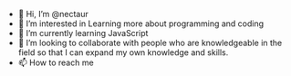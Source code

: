 - 👋 Hi, I’m @nectaur
- 👀 I’m interested in Learning more about programming and coding
- 🌱 I’m currently learning JavaScript
- 💞️ I’m looking to collaborate with people who are knowledgeable in the field so that I can expand my own knowledge and skills.
- 📫 How to reach me

<!---
nectaur/nectaur is a ✨ special ✨ repository because its `README.md` (this file) appears on your GitHub profile.
You can click the Preview link to take a look at your changes.
--->
